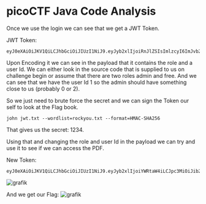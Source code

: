 # picoCTF Java Code Analysis

Once we use the login we can see that we get a JWT Token.

JWT Token:
```
eyJ0eXAiOiJKV1QiLCJhbGciOiJIUzI1NiJ9.eyJyb2xlIjoiRnJlZSIsImlzcyI6ImJvb2tzaGVsZiIsImV4cCI6MTcxMDY3OTM3OSwiaWF0IjoxNzEwMDc0NTc5LCJ1c2VySWQiOjEsImVtYWlsIjoidXNlciJ9.b5go16l65JoJPcQYxUgZYdb8URjnPBQ2spD910lbWic
```

Upon Encoding it we can see in the payload that it contains the role and a user Id. We can either look in the source code that is supplied to us on challenge begin or assume that there are two roles admin and free. And we can see that we have the user Id 1 so the admin should have something close to us (probably 0 or 2).

So we just need to brute force the secret and we can sign the Token our self to look at the Flag book.
```
john jwt.txt --wordlist=rockyou.txt --format=HMAC-SHA256
```
That gives us the secret: 1234.

Using that and changing the role and user Id in the payload we can try and use it to see if we can access the PDF.

New Token:
```
eyJ0eXAiOiJKV1QiLCJhbGciOiJIUzI1NiJ9.eyJyb2xlIjoiYWRtaW4iLCJpc3MiOiJib29rc2hlbGYiLCJleHAiOjE3MTA2NzkzNzksImlhdCI6MTcxMDA3NDU3OSwidXNlcklkIjoyLCJlbWFpbCI6InVzZXIifQ.oSqRLujr74wOcJfjrJepiUBQJljXByV0CsXz1y7a1yg
```

![grafik](https://github.com/6v4tq8mhlO23a/WriteUp/assets/76184566/ba0945b7-9077-4094-9b40-f65b65a387dc)

And we get our Flag:
![grafik](https://github.com/6v4tq8mhlO23a/WriteUp/assets/76184566/ac325e21-0928-4072-9587-f7930b684e49)
